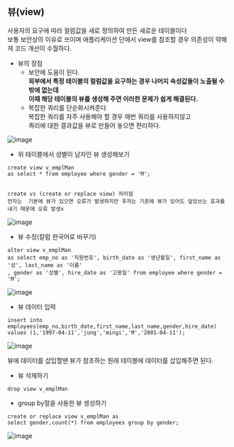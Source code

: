 <h2>뷰(view)</h2>

사용자의 요구에 따라 컬럼값을 새로 정의하여 만든 새로운 테이블이다<br>
보통 보안상의 이유로 쓰이며 애플리케이션 단에서 view를 참조할 경우 의존성이 약해져 코드 개선이 수월하다.

* 뷰의 장점
  * 보안에 도움이 된다.<br>
  **외부에서 특정 테이블의 컬럼값을 요구하는 경우 나머지 속성값들이 노출될 수 밖에 없는데<br> 이때 해당 테이블의 뷰를 생성해 주면 이러한 문제가 쉽게 해결된다.**
  * 복잡한 쿼리를 단순화시켜준다<br>
    복잡한 쿼리를 자주 사용해야 할 경우 매번 쿼리를 사용하지않고<br>
    쿼리에 대한 결과값을 뷰로 만들어 놓으면 편리하다.


![image](https://github.com/Jung-MinGi/ComputerScience/assets/118701129/26219504-7591-43b1-b2d9-8cffbe14c4e9)

* 위 테이블에서 성별이 남자인 뷰 생성해보기
```
create view v_emplMan
as select * from employee where gender = 'M';


create vs (create or replace view) 차이점
전자는  기본에 뷰가 있으면 오류가 발생하지만 후자는 기존에 뷰가 있어도 덮었쓰는 효과를 내기 때문에 오류 발생x
```
![image](https://github.com/Jung-MinGi/ComputerScience/assets/118701129/9b6189be-21f0-44e0-b6c9-d28489647a4d)


* 뷰 수정(칼럼 한국어로 바꾸기)
```
alter view v_emplMan
as select emp_no as '직원번호', birth_date as '생년월일', first_name as '성', last_name as '이름'
, gender as '성별', hire_date as '고용일' from employee where gender = 'M';
```
![image](https://github.com/Jung-MinGi/ComputerScience/assets/118701129/61a50880-2e67-42f4-8175-994c2e90fda6)

* 뷰 데이터 입력
```
insert into employees(emp_no,birth_date,first_name,last_name,gender,hire_date) values (1,'1997-04-11','jung','mingi','M','2001-04-11');
```
![image](https://github.com/Jung-MinGi/ComputerScience/assets/118701129/43d16179-8e59-49e8-ad70-510827c5b65e)

뷰에 데이터를 삽입할땐 뷰가 참조하는 원래 테이블에 데이터를 삽입해주면 된다.

* 뷰 삭제하기
```
drop view v_emplMan
```
* group by절을 사용한 뷰 생성하기
```
create or replace view v_emplMan as
select gender,count(*) from employees group by gender;
```
![image](https://github.com/Jung-MinGi/ComputerScience/assets/118701129/32d1ca21-2bf9-4ff9-90a3-a64762575bbc)


